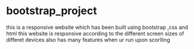 # bootstrap_project
this is a responsive website which has been built using  bootstrap ,css and html 
this website is responsive according to the different screen sizes of differet devices 
also has many features when ur run upon scorlling
